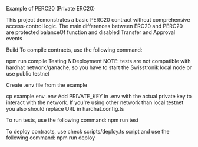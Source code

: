 Example of PERC20 (Private ERC20)

This project demonstrates a basic PERC20 contract without comprehensive access-control logic. The main differences between ERC20 and PERC20 are protected balanceOf function and disabled Transfer and Approval events

Build
To compile contracts, use the following command:

npm run compile
Testing & Deployment
NOTE: tests are not compatible with hardhat network/ganache, so you have to start the Swisstronik local node or use public testnet

Create .env file from the example

cp example.env .env
Add PRIVATE_KEY in .env with the actual private key to interact with the network. If you're using other network than local testnet you also should replace URL in hardhat.config.ts

To run tests, use the following command:
npm run test

To deploy contracts, use check scripts/deploy.ts script and use the following command:
npm run deploy
